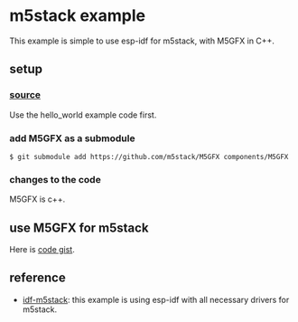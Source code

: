 # m5stack example

This example is simple to use esp-idf for m5stack, with M5GFX in C++.

## setup

### [source](https://zenn.dev/mai/articles/72519e289973c6)

Use the hello_world example code first. 

### add M5GFX as a submodule

```
$ git submodule add https://github.com/m5stack/M5GFX components/M5GFX
```

### changes to the code

M5GFX is c++. 

## use M5GFX for m5stack

Here is [code gist](https://gist.github.com/buyoh/01af1c1595ed3ce9356196e5f4222d1e).

## reference

* [idf-m5stack](https://gitlab.com/doragasu/idf-m5stack): this example is using esp-idf with all necessary drivers for m5stack.



